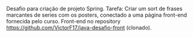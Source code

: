 Desafio para criação de projeto Spring. 
Tarefa: Criar um sort de frases marcantes de series com os posters, conectado a uma página front-end fornecida pelo curso.
Front-end no repository https://github.com/VictorF17/java-desafio-front (clonado).
